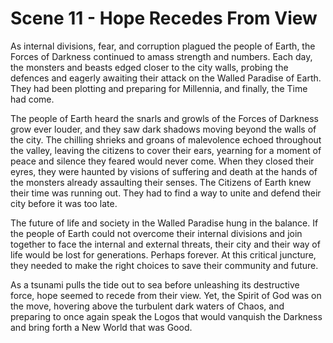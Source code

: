 # Scene 11 - Hope Recedes From View

As internal divisions, fear, and corruption plagued the people of Earth, the Forces of Darkness continued to amass strength and numbers. Each day, the monsters and beasts edged closer to the city walls, probing the defences and eagerly awaiting their attack on the Walled Paradise of Earth. They had been plotting and preparing for Millennia, and finally, the Time had come. 

The people of Earth heard the snarls and growls of the Forces of Darkness grow ever louder, and they saw dark shadows moving beyond the walls of the city. The chilling shrieks and groans of malevolence echoed throughout the valley, leaving the citizens to cover their ears, yearning for a moment of peace and silence they feared would never come. When they closed their eyres, they were haunted by visions of suffering and death at the hands of the monsters already assaulting their senses. The Citizens of Earth knew their time was running out. They had to find a way to unite and defend their city before it was too late.  

The future of life and society in the Walled Paradise hung in the balance. If the people of Earth could not overcome their internal divisions and join together to face the internal and external threats, their city and their way of life would be lost for generations. Perhaps forever. At this critical juncture, they needed to make the right choices to save their community and future. 

As a tsunami pulls the tide out to sea before unleashing its destructive force, hope seemed to recede from their view. Yet, the Spirit of God was on the move, hovering above the turbulent dark waters of Chaos, and preparing to once again speak the Logos that would vanquish the Darkness and bring forth a New World that was Good.  